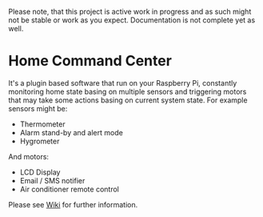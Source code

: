 Please note, that this project is active work in progress and as such might not be stable or work as you expect. Documentation is not complete yet as well.

# Home Command Center
It's a plugin based software that run on your Raspberry Pi, constantly monitoring home state basing on multiple sensors
and triggering motors that may take some actions basing on current system state. For example sensors might be:
* Thermometer
* Alarm stand-by and alert mode
* Hygrometer

And motors:
* LCD Display
* Email / SMS notifier
* Air conditioner remote control

Please see [Wiki](https://github.com/sceeter89/command-center/wiki/Home%20Command%20Center) for further information.

